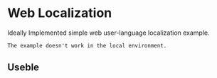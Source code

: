 # Web Localization
Ideally Implemented simple web user-language localization example.

`The example doesn't work in the local environment.`

## Useble
